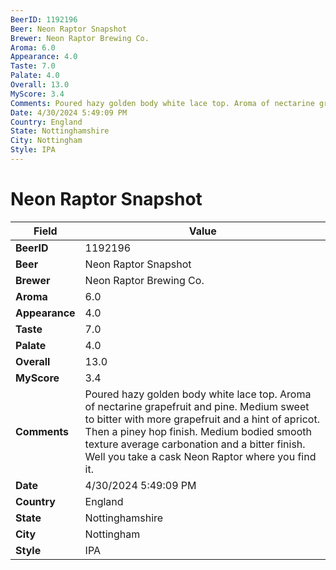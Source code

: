 ```yaml
---
BeerID: 1192196
Beer: Neon Raptor Snapshot
Brewer: Neon Raptor Brewing Co.
Aroma: 6.0
Appearance: 4.0
Taste: 7.0
Palate: 4.0
Overall: 13.0
MyScore: 3.4
Comments: Poured hazy golden body white lace top. Aroma of nectarine grapefruit and pine. Medium sweet to bitter with more grapefruit and a hint of apricot. Then a piney hop finish. Medium bodied smooth texture average carbonation and a bitter finish. Well you take a cask Neon Raptor where you find it.
Date: 4/30/2024 5:49:09 PM
Country: England
State: Nottinghamshire
City: Nottingham
Style: IPA
---
```


# Neon Raptor Snapshot

| Field         | Value |
|---------------|-------|
| **BeerID** | 1192196 |
| **Beer** | Neon Raptor Snapshot |
| **Brewer** | Neon Raptor Brewing Co. |
| **Aroma** | 6.0 |
| **Appearance** | 4.0 |
| **Taste** | 7.0 |
| **Palate** | 4.0 |
| **Overall** | 13.0 |
| **MyScore** | 3.4 |
| **Comments** | Poured hazy golden body white lace top. Aroma of nectarine grapefruit and pine. Medium sweet to bitter with more grapefruit and a hint of apricot. Then a piney hop finish. Medium bodied smooth texture average carbonation and a bitter finish. Well you take a cask Neon Raptor where you find it. |
| **Date** | 4/30/2024 5:49:09 PM |
| **Country** | England |
| **State** | Nottinghamshire |
| **City** | Nottingham |
| **Style** | IPA |

